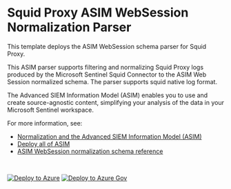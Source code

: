 # Squid Proxy ASIM WebSession Normalization Parser

This template deploys the ASIM WebSession schema parser for Squid Proxy.

This ASIM parser supports filtering and normalizing Squid Proxy logs produced by the Microsoft Sentinel Squid Connector to the ASIM Web Session normalized schema. The parser supports squid native log format.


The Advanced SIEM Information Model (ASIM) enables you to use and create source-agnostic content, simplifying your analysis of the data in your Microsoft Sentinel workspace.

For more information, see:

- [Normalization and the Advanced SIEM Information Model (ASIM)](https://aka.ms/AboutASIM)
- [Deploy all of ASIM](https://aka.ms/DeployASIM)
- [ASIM WebSession normalization schema reference](https://aka.ms/ASimWebSessionDoc)

<br>

[![Deploy to Azure](https://aka.ms/deploytoazurebutton)](https://portal.azure.com/#create/Microsoft.Template/uri/https%3A%2F%2Fraw.githubusercontent.com%2FAzure%2FAzure-Sentinel%2Fyf%2Frearrangement%2FParsers%2FASimWebSession%2FARM%2FvimWebSessionSquidProxy%2FvimWebSessionSquidProxy.json) [![Deploy to Azure Gov](https://aka.ms/deploytoazuregovbutton)](https://portal.azure.us/#create/Microsoft.Template/uri/https%3A%2F%2Fraw.githubusercontent.com%2FAzure%2FAzure-Sentinel%2Fyf%2Frearrangement%2FParsers%2FASimWebSession%2FARM%2FvimWebSessionSquidProxy%2FvimWebSessionSquidProxy.json)
